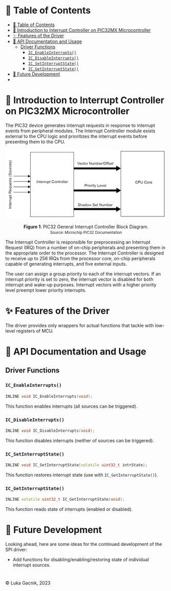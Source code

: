 # 📑 Table of Contents

- [📑 Table of Contents](#-table-of-contents)
- [📘 Introduction to Interrupt Controller on PIC32MX Microcontroller](#-introduction-to-interrupt-controller-on-pic32mx-microcontroller)
- [✨ Features of the Driver](#-features-of-the-driver)
- [📖 API Documentation and Usage](#-api-documentation-and-usage)
  - [Driver Functions](#driver-functions)
    - [`IC_EnableInterrupts()`](#ic_enableinterrupts)
    - [`IC_DisableInterrupts()`](#ic_disableinterrupts)
    - [`IC_SetInterruptState()`](#ic_setinterruptstate)
    - [`IC_GetInterruptState()`](#ic_getinterruptstate)
- [🚀 Future Development](#-future-development)
- [](#)

# 📘 Introduction to Interrupt Controller on PIC32MX Microcontroller

The PIC32 device generates interrupt requests in response to interrupt events from peripheral modules. The Interrupt Controller module exists external to the CPU logic and prioritizes the interrupt events before presenting them to the CPU.

<div align="center">

<a id="fig1"></a>
![fig1](./img/ic_block.png)

**Figure 1**: PIC32 General Interrupt Controller Block Diagram.<br>
<small>Source: Microchip PIC32 Documentation</small>

</div>

The Interrupt Controller is responsible for preprocessing an Interrupt Request (IRQ) from a number of on-chip peripherals and presenting them in the appropriate order to the processor. The Interrupt Controller is designed to receive up to 256 IRQs from the processor core, on-chip peripherals capable of generating interrupts, and five external inputs.

The user can assign a group priority to each of the interrupt vectors. If an interrupt priority is set to zero, the interrupt vector is disabled for both interrupt and wake-up purposes. Interrupt vectors with a higher priority level preempt lower priority interrupts.

# ✨ Features of the Driver

The driver provides only wrappers for actual functions that tackle with low-level registers of MCU.

# 📖 API Documentation and Usage

## Driver Functions

### `IC_EnableInterrupts()`
```cpp
INLINE void IC_EnableInterrupts(void);
```
This function enables interrupts (all sources can be triggered).


### `IC_DisableInterrupts()`
```cpp
INLINE void IC_DisableInterrupts(void);
```
This function disables interrupts (neither of sources can be triggered).

### `IC_SetInterruptState()`
```cpp
INLINE void IC_SetInterruptState(volatile uint32_t intrState);
```
This function restores interrupt state (use with `IC_GetInterruptState()`).

### `IC_GetInterruptState()`
```cpp
INLINE volatile uint32_t IC_GetInterruptState(void);
```
This function reads state of interrupts (enabled or disabled).

# 🚀 Future Development

Looking ahead, here are some ideas for the continued development of the SPI driver:
- Add functions for disabling/enabling/restoring state of individual interrupt sources.

# 

&copy; Luka Gacnik, 2023